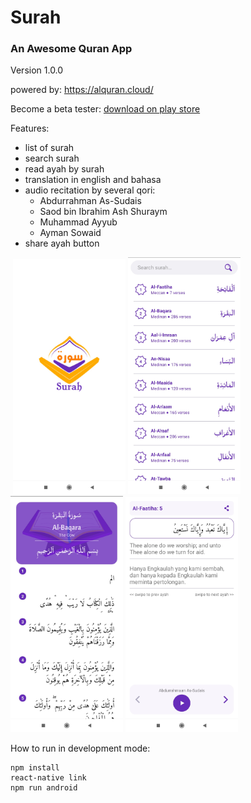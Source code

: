 # Surah
### An Awesome Quran App
Version 1.0.0

powered by: https://alquran.cloud/

Become a beta tester:
[download on play store](https://play.google.com/store/apps/details?id=com.surah)

Features:
- list of surah
- search surah
- read ayah by surah
- translation in english and bahasa
- audio recitation by several qori:
  - Abdurrahman As-Sudais
  - Saod bin Ibrahim Ash Shuraym
  - Muhammad Ayyub
  - Ayman Sowaid
- share ayah button

![]()
<img src="https://github.com/arnaslab/Surah/blob/main/capture/capture-spashscreen.jpg?raw=true" width="180">
<img src="https://github.com/arnaslab/Surah/blob/main/capture/capture-list.jpg?raw=true" width="180">
<img src="https://github.com/arnaslab/Surah/blob/main/capture/capture-surah.jpg?raw=true" width="180">
<img src="https://github.com/arnaslab/Surah/blob/main/capture/capture-ayah.jpg?raw=true" width="180">

How to run in development mode:
```
npm install
react-native link
npm run android
```
